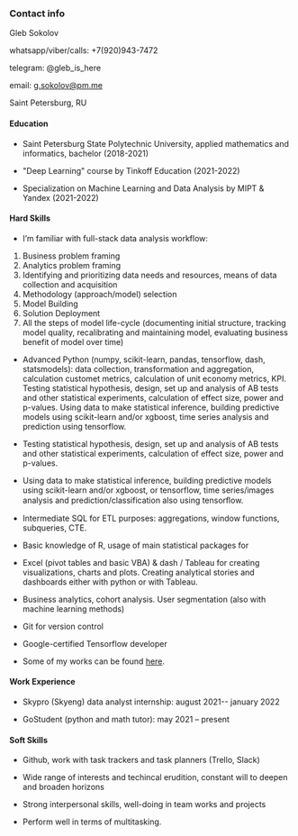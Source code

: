 ### Contact info

Gleb Sokolov

whatsapp/viber/calls: +7(920)943-7472

telegram: @gleb_is_here

email: g.sokolov@pm.me

Saint Petersburg, RU

#### Education

- Saint Petersburg State Polytechnic University, applied mathematics and informatics, bachelor (2018-2021)

- "Deep Learning" course by Tinkoff Education (2021-2022)

- Specialization on Machine Learning and Data Analysis by MIPT & Yandex (2021-2022)

#### Hard Skills

* I’m familiar with full-stack data analysis workflow: 

1. Business problem framing
2. Analytics problem framing
3. Identifying and prioritizing data needs and resources, means of data collection and acquisition
4. Methodology (approach/model) selection
5. Model Building
6. Solution Deployment
7. All the steps of model life-cycle (documenting initial structure, tracking model quality, recalibrating and maintaining model, evaluating business benefit of model over time)

- Advanced Python (numpy, scikit-learn, pandas, tensorflow, dash, statsmodels): data collection, transformation and aggregation, calculation customet metrics, calculation of unit economy metrics, KPI. Testing statistical hypothesis, design, set up and analysis of AB tests and other statistical experiments, calculation of effect size, power and p-values. Using data to make statistical inference, building predictive models using scikit-learn and/or xgboost, time series analysis and prediction using tensorflow.
- Testing statistical hypothesis, design, set up and analysis of AB tests and other statistical experiments, calculation of effect size, power and p-values.
- Using data to make statistical inference, building predictive models using scikit-learn and/or xgboost, or tensorflow, time series/images analysis and prediction/classification also using tensorﬂow.
- Intermediate SQL for ETL purposes: aggregations, window functions, subqueries, CTE.

- Basic knowledge of R, usage of main statistical packages for 
- Excel (pivot tables and basic VBA) & dash  / Tableau for creating visualizations, charts and plots. Creating analytical stories and dashboards either with python or with Tableau.  
- Business analytics, cohort analysis. User segmentation (also with machine learning methods)
- Git for version control
- Google-certified Tensorflow developer
- Some of my works can be found [here](https://yukontaf.github.io). 

#### Work Experience

- Skypro (Skyeng) data analyst internship: august 2021-- january 2022

- GoStudent (python and math tutor): may 2021 – present



#### Soft Skills

- Github, work with task trackers and task planners (Trello, Slack)

- Wide range of interests and techincal erudition, constant will to deepen and broaden horizons

- Strong interpersonal skills, well-doing in team works and projects

- Perform well in terms of multitasking.
